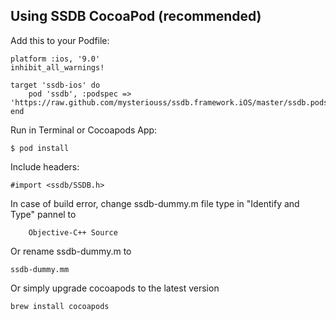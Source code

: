 Using SSDB CocoaPod (recommended)
----------------------------------------

Add this to your Podfile:

	platform :ios, '9.0'
	inhibit_all_warnings!

	target 'ssdb-ios' do
	    pod 'ssdb', :podspec => 'https://raw.github.com/mysteriouss/ssdb.framework.iOS/master/ssdb.podspec'
	end

Run in Terminal or Cocoapods App:

	$ pod install

Include headers:

	#import <ssdb/SSDB.h>

In case of build error, change ssdb-dummy.m file type in "Identify and Type" pannel to

        Objective-C++ Source

Or rename ssdb-dummy.m to

	ssdb-dummy.mm

Or simply upgrade cocoapods to the latest version

	brew install cocoapods
